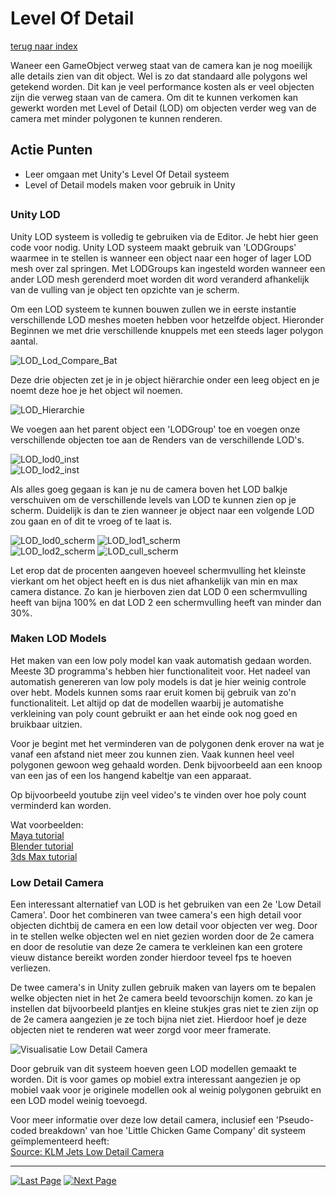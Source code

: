# Level Of Detail
[terug naar index](/Index.md#graphics)  

Waneer een GameObject verweg staat van de camera kan je nog moeilijk alle details zien van dit object. Wel is zo dat standaard alle polygons wel getekend 
worden. Dit kan je veel performance kosten als er veel objecten zijn die verweg staan van de camera. Om dit te kunnen verkomen kan gewerkt worden met Level of Detail 
(LOD) om objecten verder weg van de camera met minder polygonen te kunnen renderen.  

## Actie Punten
* Leer omgaan met Unity's Level Of Detail systeem  
* Level of Detail models maken voor gebruik in Unity
##  

### Unity LOD 

Unity LOD systeem is volledig te gebruiken via de Editor. Je hebt hier geen code voor nodig. Unity LOD systeem maakt gebruik van 'LODGroups' waarmee in te stellen 
is wanneer een object naar een hoger of lager LOD mesh over zal springen. Met LODGroups kan ingesteld worden wanneer een ander LOD mesh gerenderd moet worden 
dit word veranderd afhankelijk van de vulling van je object ten opzichte van je scherm.

Om een LOD systeem te kunnen bouwen zullen we in eerste instantie verschillende LOD meshes moeten hebben voor hetzelfde object. Hieronder Beginnen we met drie verschillende 
knuppels met een steeds lager polygon aantal.

![LOD_Lod_Compare_Bat](/Afbeeldingen/LOD_Lod_Compare_Bat.png)  

Deze drie objecten zet je in je object hiërarchie onder een leeg object en je noemt deze hoe je het object wil noemen.  

![LOD_Hierarchie](/Afbeeldingen/LOD_Hierarchie.png)  

We voegen aan het parent object een 'LODGroup' toe en voegen onze verschillende objecten toe aan de Renders van de verschillende LOD's.  

![LOD_lod0_inst](/Afbeeldingen/LOD_lod0_instellingen.png)  
![LOD_lod2_inst](/Afbeeldingen/LOD_lod2_instellingen.png)  

Als alles goeg gegaan is kan je nu de camera boven het LOD balkje verschuiven om de verschillende levels van LOD te kunnen zien op je scherm. Duidelijk is dan 
te zien wanneer je object naar een volgende LOD zou gaan en of dit te vroeg of te laat is.

![LOD_lod0_scherm](/Afbeeldingen/LOD_lod0_scherm.png) ![LOD_lod1_scherm](/Afbeeldingen/LOD_lod1_scherm.png)  
![LOD_lod2_scherm](/Afbeeldingen/LOD_lod2_scherm.png) ![LOD_cull_scherm](/Afbeeldingen/LOD_cull_scherm.png)  

Let erop dat de procenten aangeven hoeveel schermvulling het kleinste vierkant om het object heeft en is dus niet afhankelijk van min en max camera distance. 
Zo kan je hierboven zien dat LOD 0 een schermvulling heeft van bijna 100% en dat LOD 2 een schermvulling heeft van minder dan 30%.

### Maken LOD Models

Het maken van een low poly model kan vaak automatish gedaan worden. Meeste 3D programma's hebben hier functionaliteit voor. Het nadeel van automatish genereren 
van low poly models is dat je hier weinig controle over hebt. Models kunnen soms raar eruit komen bij gebruik van zo'n functionaliteit. Let altijd op dat de 
modellen waarbij je automatishe verkleining van poly count gebruikt er aan het einde ook nog goed en bruikbaar uitzien.

Voor je begint met het verminderen van de polygonen denk erover na wat je vanaf een afstand niet meer zou kunnen zien. Vaak kunnen heel veel polygonen gewoon 
weg gehaald worden. Denk bijvoorbeeld aan een knoop van een jas of een los hangend kabeltje van een apparaat.

Op bijvoorbeeld youtube zijn veel video's te vinden over hoe poly count verminderd kan worden.

Wat voorbeelden:  
[Maya tutorial](https://www.youtube.com/watch?v=-Ztme74jJzE)  
[Blender tutorial](https://www.youtube.com/watch?v=ttU6Gz1W0Xw)  
[3ds Max tutorial](https://www.youtube.com/watch?v=tpeGsGCLw3E)  

### Low Detail Camera

Een interessant alternatief van LOD is het gebruiken van een 2e 'Low Detail Camera'. Door het combineren van twee camera's een high detail voor objecten 
dichtbij de camera en een low detail voor objecten ver weg. Door in te stellen welke objecten wel en niet gezien worden door de 2e camera en door de resolutie van 
deze 2e camera te verkleinen kan een grotere vieuw distance bereikt worden zonder hierdoor teveel fps te hoeven verliezen.  

De twee camera's in Unity zullen gebruik maken van layers om te bepalen welke objecten niet in het 2e camera beeld tevoorschijn komen. zo kan je 
instellen dat bijvoorbeeld plantjes en kleine stukjes gras niet te zien zijn op de 2e camera aangezien je ze toch bijna niet ziet. Hierdoor hoef 
je deze objecten niet te renderen wat weer zorgd voor meer framerate.

![Visualisatie Low Detail Camera](/Afbeeldingen/LOD_LowDetailCamera.png)  

Door gebruik van dit systeem hoeven geen LOD modellen gemaakt te worden. Dit is voor games op mobiel extra interessant aangezien je op mobiel 
vaak voor je originele modellen ook al weinig polygonen gebruikt en een LOD model weinig toevoegd. 

Voor meer informatie over deze low detail camera, inclusief een 'Pseudo-coded breakdown' van hoe 'Little Chicken Game Company' dit systeem geïmplementeerd heeft:  
[Source: KLM Jets Low Detail Camera](https://www.gamasutra.com/blogs/TomasSala/20150929/254839/KLM_Jets_Doubling_viewingdistance_without_LODing_or_performancedrop.php)  

---
[![Last Page](/Afbeeldingen/Arrow_back_small.png)](/Scripting/GarbageCollector.md) [![Next Page](/Afbeeldingen/Arrow_next_small.png)](/Graphics/ShadersPostProcessing.md)
